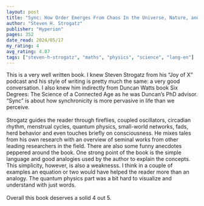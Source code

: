 ```yaml
---
layout: post
title: "Sync: How Order Emerges From Chaos In the Universe, Nature, and Daily Life"
author: "Steven H. Strogatz"
publisher: "Hyperion"
pages: 352
date_read: 2024/05/17
my_rating: 4
avg_rating: 4.07
tags: ["steven-h-strogatz", "maths", "physics", "science", "lang-en"]
---
```


This is a very well written book. I knew Steven Strogatz from his “Joy of X” podcast and his style of writing is pretty much the same: a very good conversation. I also knew him indirectly from Duncan Watts book Six Degrees: The Science of a Connected Age as he was Duncan’s PhD advisor. “Sync” is about how synchronicity is more pervasive in life than we perceive. <br/><br/>Strogatz guides the reader through fireflies, coupled oscillators, circadian rhythm, menstrual cycles, quantum physics, small-world networks, fads, herd behavior and even touches briefly on consciousness. He mixes tales from his own research with an overview of seminal works from other leading researchers in the field. There are also some funny anecdotes peppered around the book. One strong point of the book is the simple language and good analogies used by the author to explain the concepts. This simplicity, however, is also a weaknesss. I think in a couple of examples an equation or two would have helped the reader more than an analogy. The quantum physics part was a bit hard to visualize and understand with just words. <br/><br/>Overall this book deserves a solid 4 out 5.

